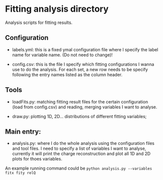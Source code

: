 # Fitting analysis directory

Analysis scripts for fitting results.

## Configuration

- labels.yml: this is a fixed ymal configuration file where I specify the label name for variable name. (Do not need to change)!

- config.csv: this is the file I specify which fitting configurations I wanna use to do the analysis. For each set, a new row needs to be specify following the entry names listed as the column header.

## Tools

- loadFits.py: matching fitting result files for the certain configuration (load from config.csv) and reading, merging variables I want to analyse.

- draw.py: plotting 1D, 2D... distributions of different fitting variables;

## Main entry:

- analysis.py: where I do the whole analysis using the configuration files and tool files. I need to specify a list of variables I want to analyse, currently it will print the charge reconstruction and plot all 1D and 2D plots for thoes variables.

An example running command could be `python analysis.py --variables fitx fity relQ`

